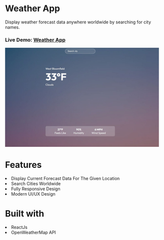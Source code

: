 # Weather App
Display weather forecast data anywhere worldwide by searching for city names.

### Live Demo: <a href="https://lily3214.github.io/react-weather-app/" target="_blank" rel="nofollow">Weather App</a>

<p dir="auto"><a target="_blank" rel="noopener noreferrer nofollow" href="https://github.com/Lily3214/react-weather-app/blob/main/src/assets/weatherapp.jpg"><img src="https://github.com/Lily3214/react-weather-app/blob/main/src/assets/weatherapp.jpg" alt="image" style="max-width:100%"></a></p>


# Features
<li>
Display Current Forecast Data For The Given Location
  </li>
  <li>
Search Cities Worldwide
  </li>
  <li>
Fully Responsive Design
  </li>
  <li>
Modern UI/UX Design
  </li>
  
# Built with
  <li>
ReactJs
  </li>
  <li>
OpenWeatherMap API
  </li>

